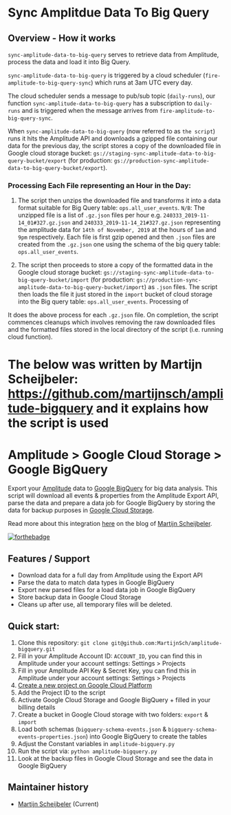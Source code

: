 # Sync Amplitdue Data To Big Query
## Overview - How it works

`sync-amplitude-data-to-big-query` serves to retrieve data from Amplitude, process the data and
load it into Big Query.

`sync-amplitude-data-to-big-query` is triggered by a cloud scheduler (`fire-amplitude-to-big-query-sync`) which runs at 3am UTC every day.

The cloud scheduler sends a message to pub/sub topic (`daily-runs`), our function `sync-amplitude-data-to-big-query` has a 
subscription to `daily-runs` and is triggered when the message arrives from `fire-amplitude-to-big-query-sync`.

When `sync-amplitude-data-to-big-query` (now referred to as `the script`) runs it hits the Amplitude API and downloads a gzipped file 
containing our data for the previous day, the script stores a copy of the downloaded file in Google cloud 
storage bucket: `gs://staging-sync-amplitude-data-to-big-query-bucket/export` 
(for production: `gs://production-sync-amplitude-data-to-big-query-bucket/export`). 

### Processing Each File representing an Hour in the Day:
1. The script then unzips the downloaded file and transforms it into a data format suitable for Big Query table: `ops.all_user_events`.
`N/B`: The unzipped file is a list of `.gz.json` files per hour e.g. `240333_2019-11-14_01#327.gz.json` and `240333_2019-11-14_21#327.gz.json`
representing the amplitude data for `14th of November, 2019` at the hours of `1am` and `9pm` respectively.
Each file is first gzip opened and then `.json` files are created from the `.gz.json` one 
using the schema of the big query table: `ops.all_user_events`.

2. The script then proceeds to store a copy of the formatted data in the  
Google cloud storage bucket: `gs://staging-sync-amplitude-data-to-big-query-bucket/import` 
(for production: `gs://production-sync-amplitude-data-to-big-query-bucket/import`) as `.json` files. 
The script then loads the file it just stored in the `import` bucket of cloud storage 
into the Big query table: `ops.all_user_events`.
Processing of 

It does the above process for each `.gz.json` file. On completion, the script commences cleanups which involves 
removing the raw downloaded files and the formatted files stored in the local directory of the script 
(i.e. running cloud function).



# The below was written by Martijn Scheijbeler: https://github.com/martijnsch/amplitude-bigquery and it explains how the script is used

# Amplitude > Google Cloud Storage > Google BigQuery
Export your [Amplitude](https://amplitude.com/) data to [Google BigQuery](https://bigquery.cloud.google.com) for big data analysis.
This script will download all events & properties from the Amplitude
Export API, parse the data and prepare a data job for Google BigQuery
by storing the data for backup purposes in [Google Cloud Storage](https://cloud.google.com/storage/).

Read more about this integration [here](http://www.martijnscheijbeler.com/import-amplitude-into-google-bigquery/) on the blog of [Martijn Scheijbeler](http//www.martijnscheijbeler.com).

[![forthebadge](https://forthebadge.com/images/badges/fuck-it-ship-it.svg)](https://forthebadge.com)


## Features / Support
* Download data for a full day from Amplitude using the Export API
* Parse the data to match data types in Google BigQuery
* Export new parsed files for a load data job in Google BigQuery
* Store backup data in Google Cloud Storage
* Cleans up after use, all temporary files will be deleted.


## Quick start:
1. Clone this repository: `git clone git@github.com:MartijnSch/amplitude-bigquery.git`
2. Fill in your Amplitude Account ID: `ACCOUNT_ID`, you can find this in Amplitude under your account settings: Settings > Projects
3. Fill in your Amplitude API Key & Secret Key, you can find this in Amplitude under your account settings: Settings > Projects
4. [Create a new project on Google Cloud Platform](https://console.cloud.google.com/home/dashboard)
5. Add the Project ID to the script
6. Activate Google Cloud Storage and Google BigQuery + filled in your billing details
7. Create a bucket in Google Cloud storage with two folders: `export` & `import`
8. Load both schemas (`bigquery-schema-events.json` & `bigquery-schema-events-properties.json`) into Google BigQuery to create the tables
9. Adjust the Constant variables in `amplitude-bigquery.py`
10. Run the script via: `python amplitude-bigquery.py`
11. Look at the backup files in Google Cloud Storage and see the data in Google BigQuery


## Maintainer history
  * [Martijn Scheijbeler](https://github.com/martijnsch) (Current)